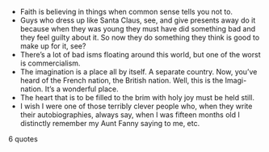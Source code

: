  - Faith is believing in things when common sense tells you not to.
 - Guys who dress up like Santa Claus, see, and give presents away do it because when they was young they must have did something bad and they feel guilty about it. So now they do something they think is good to make up for it, see?
 - There’s a lot of bad isms floating around this world, but one of the worst is commercialism.
 - The imagination is a place all by itself. A separate country. Now, you’ve heard of the French nation, the British nation. Well, this is the Imagi-nation. It’s a wonderful place.
 - The heart that is to be filled to the brim with holy joy must be held still.
 - I wish I were one of those terribly clever people who, when they write their autobiographies, always say, when I was fifteen months old I distinctly remember my Aunt Fanny saying to me, etc.

6 quotes